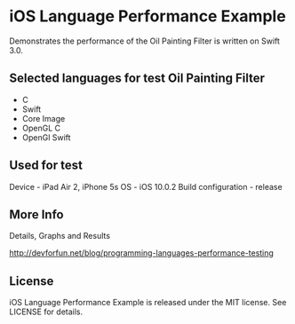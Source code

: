 # iOS Language Performance Example

Demonstrates the performance of the Oil Painting Filter is written on Swift 3.0.

## Selected languages for test Oil Painting Filter

- C
- Swift 
- Core Image
- OpenGL C
- OpenGl Swift

## Used for test

Device - iPad Air 2, iPhone 5s
OS - iOS 10.0.2
Build configuration - release

## More Info 

Details, Graphs and Results

http://devforfun.net/blog/programming-languages-performance-testing

## License

iOS Language Performance Example is released under the MIT license. See LICENSE for details.
